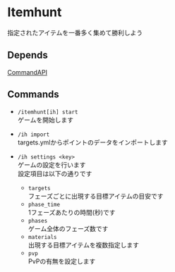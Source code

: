 # Itemhunt
指定されたアイテムを一番多く集めて勝利しよう

## Depends
[CommandAPI](https://www.spigotmc.org/resources/api-commandapi-1-13-1-19-2.62353/)

## Commands
* `/itemhunt[ih] start`  
ゲームを開始します

* `/ih import`  
targets.ymlからポイントのデータをインポートします

* `/ih settings <key>`  
ゲームの設定を行います  
設定項目は以下の通りです
  * `targets`  
  フェーズごとに出現する目標アイテムの目安です
  * `phase_time`  
  1フェーズあたりの時間(秒)です
  * `phases`  
  ゲーム全体のフェーズ数です
  * `materials`  
  出現する目標アイテムを複数指定します
  * `pvp`  
  PvPの有無を設定します
